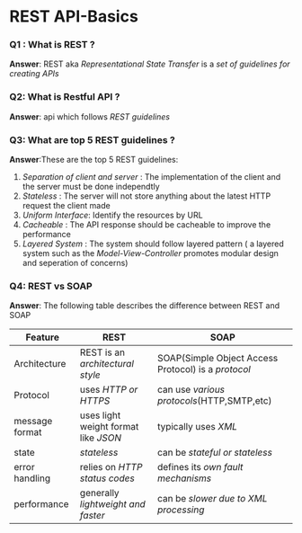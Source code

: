 # REST API-Basics

### Q1 : What is REST ? 

**Answer**: REST aka *Representational State Transfer* is a *set of guidelines for creating APIs* 

### Q2: What is Restful API ?

**Answer**: api which follows *REST guidelines*

### Q3: What are top 5 REST guidelines ? 

**Answer**:These are the top 5 REST guidelines:

1. *Separation of client and server* : The implementation of the client and the server must be done independtly
2. *Stateless* : The server will not store anything about the latest HTTP request the client made
3. *Uniform Interface*: Identify the resources by URL
4. *Cacheable* : The API response should be cacheable to improve the performance
5. *Layered System* : The system should follow layered pattern ( a layered system such as the *Model-View-Controller* promotes modular design and seperation of concerns)

### Q4: REST vs SOAP 

**Answer**: The following table describes the difference between REST and SOAP

| Feature        | REST                                 | SOAP                                                |
| -------------- | ------------------------------------ | --------------------------------------------------- |
| Architecture   | REST is an *architectural style*     | SOAP(Simple Object Access Protocol) is a *protocol* |
| Protocol       | uses *HTTP or HTTPS*                 | can use *various protocols*(HTTP,SMTP,etc)          |
| message format | uses light weight format like *JSON* | typically uses *XML*                                |
| state          | *stateless*                          | can be *stateful or stateless*                      |
| error handling | relies on *HTTP status codes*        | defines its *own fault mechanisms*                  |
| performance    | generally *lightweight and faster*   | can be *slower due to XML processing*               |